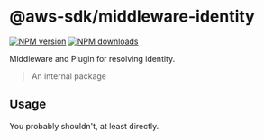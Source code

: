 # @aws-sdk/middleware-identity

[![NPM version](https://img.shields.io/npm/v/@aws-sdk/middleware-identity/latest.svg)](https://www.npmjs.com/package/@aws-sdk/middleware-identity)
[![NPM downloads](https://img.shields.io/npm/dm/@aws-sdk/middleware-identity.svg)](https://www.npmjs.com/package/@aws-sdk/middleware-identity)

Middleware and Plugin for resolving identity.

> An internal package

## Usage

You probably shouldn't, at least directly.
